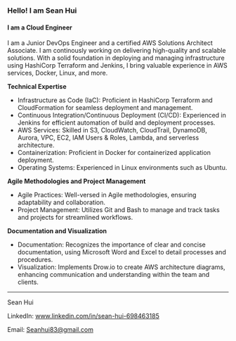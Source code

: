 ### Hello! I am Sean Hui
#### I am a Cloud Engineer

I am a Junior DevOps Engineer and a certified AWS Solutions Architect Associate. I am continously working on delivering high-quality and scalable solutions. With a solid foundation in deploying and managing infrastructure using HashiCorp Terraform and Jenkins, I bring valuable experience in AWS services, Docker, Linux, and more.

**Technical Expertise**
* Infrastructure as Code (IaC): Proficient in HashiCorp Terraform and CloudFormation for seamless deployment and management.
* Continuous Integration/Continuous Deployment (CI/CD): Experienced in Jenkins for efficient automation of build and deployment processes.
* AWS Services: Skilled in S3, CloudWatch, CloudTrail, DynamoDB, Aurora, VPC, EC2, IAM Users & Roles, Lambda, and serverless architecture.
* Containerization: Proficient in Docker for containerized application deployment.
* Operating Systems: Experienced in Linux environments such as Ubuntu.

**Agile Methodologies and Project Management**
* Agile Practices: Well-versed in Agile methodologies, ensuring adaptability and collaboration.
* Project Management: Utilizes Git and Bash to manage and track tasks and projects for streamlined workflows.

**Documentation and Visualization**
* Documentation: Recognizes the importance of clear and concise documentation, using Microsoft Word and Excel to detail processes and procedures.
* Visualization: Implements Drow.io to create AWS architecture diagrams, enhancing communication and understanding within the team and clients.





-------------
Sean Hui

LinkedIn: www.linkedin.com/in/sean-hui-698463185

Email: Seanhui83@gmail.com
